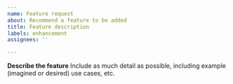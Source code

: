 ```yaml
---
name: Feature request
about: Recommend a feature to be added
title: Feature description
labels: enhancement
assignees: ''

---
```


**Describe the feature**
Include as much detail as possible, including example (imagined or desired) use cases, etc.
